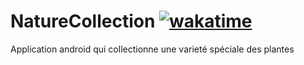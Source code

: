 # NatureCollection [![wakatime](https://wakatime.com/badge/github/josue-lubaki/NatureCollection.svg)](https://wakatime.com/badge/github/josue-lubaki/NatureCollection)
 Application android qui collectionne une varieté spéciale des plantes
